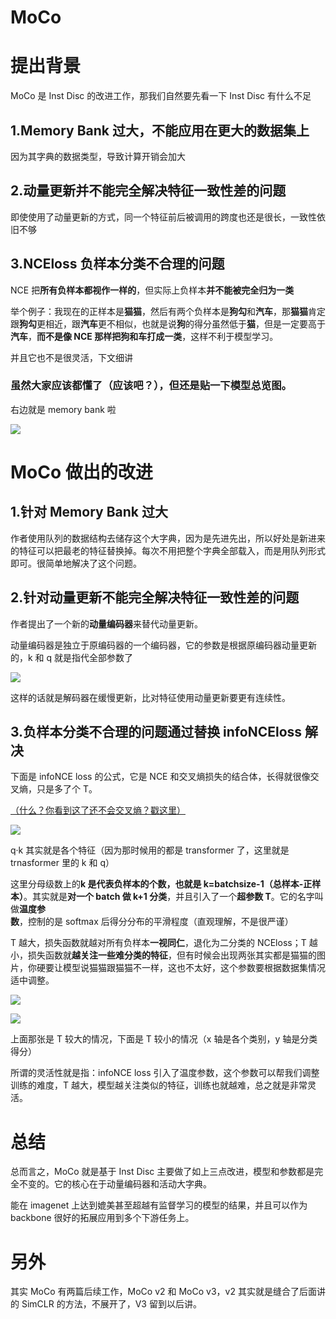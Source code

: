 # MoCo

# 提出背景

MoCo 是 Inst Disc 的改进工作，那我们自然要先看一下 Inst Disc 有什么不足

## 1.Memory Bank 过大，不能应用在更大的数据集上

因为其字典的数据类型，导致计算开销会加大

## 2.动量更新并不能完全解决特征一致性差的问题

即使使用了动量更新的方式，同一个特征前后被调用的跨度也还是很长，一致性依旧不够

## 3.NCEloss 负样本分类不合理的问题

NCE 把<strong>所有负样本都视作一样的</strong>，但实际上负样本<strong>并不能被完全归为一类</strong>

举个例子：我现在的正样本是<strong>猫猫</strong>，然后有两个负样本是<strong>狗勾</strong>和<strong>汽车</strong>，那<strong>猫猫</strong>肯定跟<strong>狗勾</strong>更相近，跟<strong>汽车</strong>更不相似，也就是说<strong>狗</strong>的得分虽然低于<strong>猫</strong>，但是一定要高于<strong>汽车</strong>，<strong>而不是像 NCE 那样把狗和车打成一类</strong>，这样不利于模型学习。

并且它也不是很灵活，下文细讲

### 虽然大家应该都懂了（应该吧？），但还是贴一下模型总览图。

右边就是 memory bank 啦

![](https://cdn.xyxsw.site/boxcnKMjslIshEA5SFqc8rbmqoe.png)

# MoCo 做出的改进

## 1.针对 Memory Bank 过大

作者使用队列的数据结构去储存这个大字典，因为是先进先出，所以好处是新进来的特征可以把最老的特征替换掉。每次不用把整个字典全部载入，而是用队列形式即可。很简单地解决了这个问题。

## 2.针对动量更新不能完全解决特征一致性差的问题

作者提出了一个新的<strong>动量编码器</strong>来替代动量更新。

动量编码器是独立于原编码器的一个编码器，它的参数是根据原编码器动量更新的，k 和 q 就是指代全部参数了

![](https://cdn.xyxsw.site/boxcnFLSP9PtQRkgYgcMwM4idog.png)

这样的话就是解码器在缓慢更新，比对特征使用动量更新要更有连续性。

## 3.负样本分类不合理的问题通过替换 infoNCEloss 解决

下面是 infoNCE loss 的公式，它是 NCE 和交叉熵损失的结合体，长得就很像交叉熵，只是多了个 T。

[（什么？你看到这了还不会交叉熵？戳这里）](https://zhuanlan.zhihu.com/p/149186719)

![](https://cdn.xyxsw.site/boxcnnWI38bkSzeCe5TtVTBCrNh.png)

q·k 其实就是各个特征（因为那时候用的都是 transformer 了，这里就是 trnasformer 里的 k 和 q）

这里分母级数上的<strong>k 是代表负样本的个数，也就是  k=batchsize-1（总样本-正样本）</strong>。其实就是<strong>对一个 batch 做 k+1 分类</strong>，并且引入了一个<strong>超参数 T</strong>。它的名字叫做<strong>温度参数</strong>，控制的是 softmax 后得分分布的平滑程度（直观理解，不是很严谨）

T 越大，损失函数就越对所有负样本<strong>一视同仁</strong>，退化为二分类的 NCEloss；T 越小，损失函数就<strong>越关注一些难分类的特征</strong>，但有时候会出现两张其实都是猫猫的图片，你硬要让模型说猫猫跟猫猫不一样，这也不太好，这个参数要根据数据集情况适中调整。

![](https://cdn.xyxsw.site/boxcnhuabU9XzXmVQfu0ruENs83.png)

![](https://cdn.xyxsw.site/boxcnsGpqCNePn2G34GnJqPieBf.png)

上面那张是 T 较大的情况，下面是 T 较小的情况（x 轴是各个类别，y 轴是分类得分）

所谓的灵活性就是指：infoNCE loss 引入了温度参数，这个参数可以帮我们调整训练的难度，T 越大，模型越关注类似的特征，训练也就越难，总之就是非常灵活。

# 总结

总而言之，MoCo 就是基于 Inst Disc 主要做了如上三点改进，模型和参数都是完全不变的。它的核心在于动量编码器和活动大字典。

能在 imagenet 上达到媲美甚至超越有监督学习的模型的结果，并且可以作为 backbone 很好的拓展应用到多个下游任务上。

# 另外

其实 MoCo 有两篇后续工作，MoCo v2 和 MoCo v3，v2 其实就是缝合了后面讲的 SimCLR 的方法，不展开了，V3 留到以后讲。
